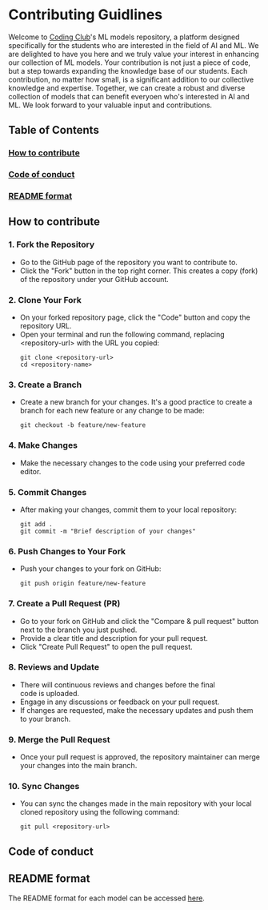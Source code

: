 # Contributing Guidlines

Welcome to [Coding Club](https://github.com/codingclubrvce)'s ML models repository, a platform designed specifically for the students who are interested in the field of AI and ML. We are delighted to have you here and we truly value your interest in enhancing our collection of ML models. Your contribution is not just a piece of code, but a step towards expanding the knowledge base of our students. Each contribution, no matter how small, is a significant addition to our collective knowledge and expertise. Together, we can create a robust and diverse collection of models that can benefit everyoen who's interested in AI and ML. We look forward to your valuable input and contributions.

## Table of Contents
### [How to contribute](#how-to-contribute)
### [Code of conduct](#code-of-conduct)
### [README format](#readme-format)

## How to contribute
### 1. Fork the Repository

- Go to the GitHub page of the repository you want to contribute to.
- Click the "Fork" button in the top right corner. This creates a copy (fork) of the repository under your GitHub account.

### 2. Clone Your Fork

- On your forked repository page, click the "Code" button and copy the repository URL.
- Open your terminal and run the following command, replacing \<repository-url> with the URL you copied:
  ```
  git clone <repository-url>
  cd <repository-name>
  ```

### 3. Create a Branch

- Create a new branch for your changes. It's a good practice to create a branch for each new feature or any change to be made:
  ```
  git checkout -b feature/new-feature
  ```

### 4. Make Changes

- Make the necessary changes to the code using your preferred code editor.

### 5. Commit Changes

- After making your changes, commit them to your local repository:
  ```
  git add .
  git commit -m "Brief description of your changes"
  ```

### 6. Push Changes to Your Fork

- Push your changes to your fork on GitHub:
  ```
  git push origin feature/new-feature
  ```

### 7. Create a Pull Request (PR)

- Go to your fork on GitHub and click the "Compare & pull request" button next to the branch you just pushed.
- Provide a clear title and description for your pull request.
- Click "Create Pull Request" to open the pull request.

### 8. Reviews and Update

- There will continuous reviews and changes before the final code is uploaded.
- Engage in any discussions or feedback on your pull request.
- If changes are requested, make the necessary updates and push them to your branch.

### 9. Merge the Pull Request

- Once your pull request is approved, the repository maintainer can merge your changes into the main branch.

### 10. Sync Changes
- You can sync the changes made in the main repository with your local cloned repository using the following command:
  ```
  git pull <repository-url>
  ```
## Code of conduct

## README format
The README format for each model can be accessed [here](README-FORMAT.md).
